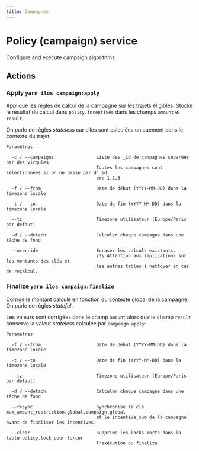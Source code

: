 ```yaml
---
title: Campagnes
---
```


# Policy (campaign) service

Configure and execute campaign algorithms.

## Actions

### Apply `yarn ilos campaign:apply`

Applique les règles de calcul de la campagne sur les trajets éligibles. Stocke le résultat du calcul dans `policy.incentives` dans les champs `amount` et `result`.

On parle de règles _stateless_ car elles sont calculées uniquement dans le contexte du trajet.

```
Paramètres:

  -c / --campaigns                Liste des _id de campagnes séparées par des virgules.
                                  Toutes les campagnes sont sélectionnées si on ne passe par d'_id
                                  ex: 1,2,3

  -f / --from                     Date de début (YYYY-MM-DD) dans la timezone locale

  -t / --to                       Date de fin (YYYY-MM-DD) dans la timezone locale

  --tz                            Timezone utilisateur (Europe/Paris par défaut)

  -d / --detach                   Calculer chaque campagne dans une tâche de fond

  --override                      Écraser les calculs existants.
                                  /!\ Attention aux implications sur les montants des clés et
                                  les autres tables à nettoyer en cas de recalcul.
```

### Finalize `yarn ilos campaign:finalize`

Corrige le montant calculé en fonction du contexte global de la campagne. On parle de règles _stateful_.

Les valeurs sont corrigées dans le champ `amount` alors que le champ `result` conserve la valeur _stateless_ calculée par `campaign:apply`.

```
Paramètres:

  -f / --from                     Date de début (YYYY-MM-DD) dans la timezone locale

  -t / --to                       Date de fin (YYYY-MM-DD) dans la timezone locale

  --tz                            Timezone utilisateur (Europe/Paris par défaut)

  -d / --detach                   Calculer chaque campagne dans une tâche de fond

  --resync                        Synchronise la clé max_amount_restriction.global.campaign.global
                                  et le incentive_sum de la campagne avant de finaliser les incentives.

  --clear                         Supprime les locks morts dans la table policy.lock pour forcer
                                  l'exécution du finalize
```
